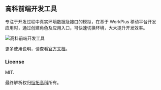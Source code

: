 ## 高科前端开发工具

专注于开发过程中真实环境数据及接口的模拟，在基于 WorkPlus 移动平台开发应用时，通过创建角色及应用入口，可快速切换环境，大大提升开发效率。

![高科前端开发工具](https://open.workplus.io/v4/devtools/screenshot.png)

更多使用说明，请查看[官方文档](https://open.workplus.io/v4/dev-tools/#%E6%A6%82%E8%BF%B0)。

### License

MIT.

最终解析权归[恒拓高科](https://workplus.io)所有。

